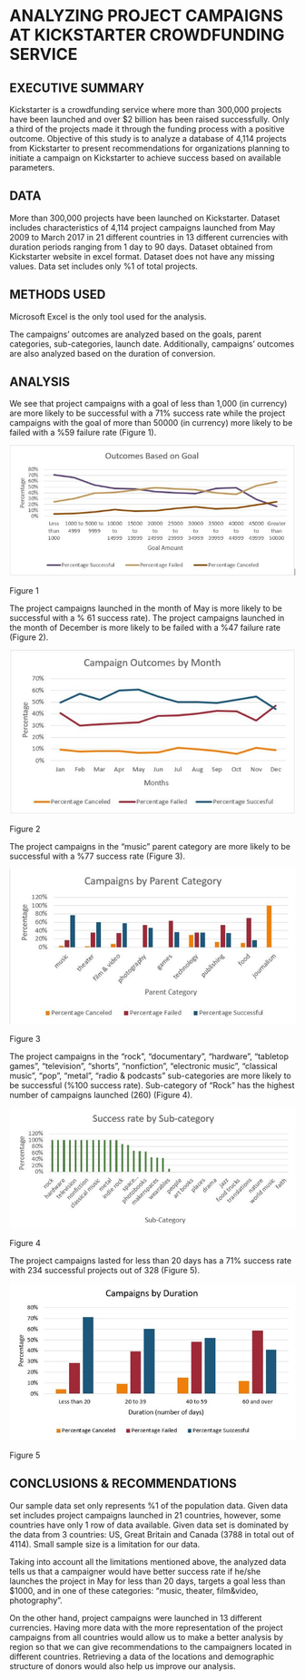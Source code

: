 # ANALYZING PROJECT CAMPAIGNS AT KICKSTARTER CROWDFUNDING SERVICE

## EXECUTIVE SUMMARY
Kickstarter is a crowdfunding service where more than 300,000 projects have been launched and over $2 billion has been raised successfully. Only a third of the projects made it through the funding process with a positive outcome. 
Objective of this study is to analyze a database of 4,114 projects from Kickstarter to present recommendations for organizations planning to initiate a campaign on Kickstarter to achieve success based on available parameters. 
## DATA
More than 300,000 projects have been launched on Kickstarter. Dataset includes characteristics of 4,114 project campaigns launched from May 2009 to March 2017 in 21 different countries in 13 different currencies with duration periods ranging from 1 day to 90 days. Dataset obtained from Kickstarter website in excel format. Dataset does not have any missing values. Data set includes only %1 of total projects.
## METHODS USED
Microsoft Excel is the only tool used for the analysis. 

The campaigns’ outcomes are analyzed based on the goals, parent categories, sub-categories, launch date. Additionally, campaigns’ outcomes are also analyzed based on the duration of conversion.
## ANALYSIS
We see that project campaigns with a goal of less than 1,000 (in currency) are more likely to be successful with a 71% success rate while the project campaigns with the goal of more than 50000 (in currency) more likely to be failed with a %59 failure rate (Figure 1).  

<img src="fig01.jpg" alt="Figure 1">

Figure 1

The project campaigns launched in the month of May is more likely to be successful with a % 61 success rate). The project campaigns launched in the month of December is more likely to be failed with a %47 failure rate (Figure 2).
 
 <img src="fig02.jpg" alt="Figure 2">

Figure 2

The project campaigns in the “music” parent category are more likely to be successful with a %77 success rate (Figure 3). 
 
 <img src="fig03.jpg" alt="Figure 3">

Figure 3

The project campaigns in the “rock”, “documentary”, “hardware”, “tabletop games”, “television”, “shorts”, “nonfiction”, “electronic music”, “classical music”, “pop”, “metal”, “radio & podcasts” sub-categories are more likely to be successful (%100 success rate). Sub-category of “Rock” has the highest number of campaigns launched (260) (Figure 4). 

<img src="fig04.jpg" alt="Figure 4">

Figure 4

The project campaigns lasted for less than 20 days has a 71% success rate with 234 successful projects out of 328 (Figure 5). 
 
 <img src="fig05.jpg" alt="Figure 5">

 Figure 5

## CONCLUSIONS & RECOMMENDATIONS
Our sample data set only represents %1 of the population data. Given data set includes project campaigns launched in 21 countries, however, some countries have only 1 row of data available. Given data set is dominated by the data from 3 countries: US, Great Britain and Canada (3788 in total out of 4114). Small sample size is a limitation for our data.

Taking into account all the limitations mentioned above, the analyzed data tells us that a campaigner would have better success rate if he/she launches the project in May for less than 20 days, targets a goal less than $1000, and in one of these categories: “music, theater, film&video, photography”.

On the other hand, project campaigns were launched in 13 different currencies. Having more data with the more representation of the project campaigns from all countries would allow us to make a better analysis by region so that we can give recommendations to the campaigners located in different countries. Retrieving a data of the locations and demographic structure of donors would also help us improve our analysis. 



